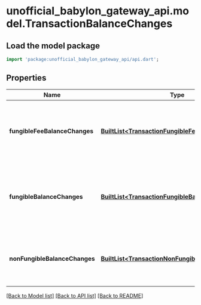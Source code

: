 # unofficial_babylon_gateway_api.model.TransactionBalanceChanges

## Load the model package
```dart
import 'package:unofficial_babylon_gateway_api/api.dart';
```

## Properties
Name | Type | Description | Notes
------------ | ------------- | ------------- | -------------
**fungibleFeeBalanceChanges** | [**BuiltList&lt;TransactionFungibleFeeBalanceChanges&gt;**](TransactionFungibleFeeBalanceChanges.md) | A list of all fee-related fungible balance changes per entity and resource.  | 
**fungibleBalanceChanges** | [**BuiltList&lt;TransactionFungibleBalanceChanges&gt;**](TransactionFungibleBalanceChanges.md) | A list of all non-fee-related fungible balance changes per entity and resource.  | 
**nonFungibleBalanceChanges** | [**BuiltList&lt;TransactionNonFungibleBalanceChanges&gt;**](TransactionNonFungibleBalanceChanges.md) | A list of all non-fungible changes per entity and resource.  | 

[[Back to Model list]](../README.md#documentation-for-models) [[Back to API list]](../README.md#documentation-for-api-endpoints) [[Back to README]](../README.md)


